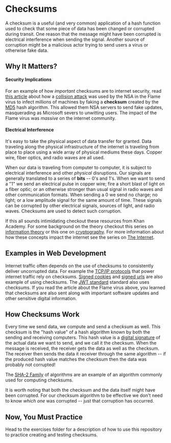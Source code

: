 # Checksums

A checksum is a useful (and very common) application of a hash function used to check that some piece of data has been changed or corrupted during transit. One reason that the message might have been corrupted is electrical interference when sending the signal. Another source of corruption might be a malicious actor trying to send users a virus or otherwise fake data.

## Why It Matters?

#### Security Implications

For an example of how *important* checksums are to internet security, read [this article](http://arstechnica.com/security/2012/06/flame-crypto-breakthrough/) about how a [collision attack](https://learncryptography.com/hash-functions/hash-collision-attack) was used by the NSA in the Flame virus to infect millions of machines by faking a __checksum__ created by the [MD5](https://en.wikipedia.org/wiki/MD5) hash algorithm. This allowed them NSA servers to send fake updates, masquerading as Microsoft severs to unwitting users. The impact of the Flame virus was *massive* on the internet community.

#### Electrical Interference

It's easy to take the physical aspect of data transfer for granted. Data traveling along the physical infrastructure of the internet is traveling from place to place using a wide array of physical mediums these days. Copper wire, fiber optics, and radio waves are all used.

When our data is traveling from computer to computer, it is subject to electrical interference and other *physical* disruptions. Our signals are generally translated to a series of __bits__ -- 0's and 1's. When we want to send a "1" we send an electrical pulse in copper wire; fire a short blast of light on a fiber optic; or an otherwise stronger than usual signal in radio waves and other communication formats. When sending a 0 we send no charge; no light; or a low amplitude signal for the same amount of time. These signals can be corrupted by other electrical signals, sources of light, and radio waves. Checksums are used to detect such corruption.

If this all sounds intimidating checkout these resources from Khan Academy. For some background on the theory checkout this series on [information theory](https://www.khanacademy.org/computing/computer-science/informationtheory) or this one on [cryptography](https://www.khanacademy.org/computing/computer-science/cryptography). For more information about how these concepts impact the internet see the series on [The Internet](https://www.khanacademy.org/computing/computer-science/internet-intro#internet-works-intro).

## Examples in Web Development

Internet traffic often depends on the use of checksums to consistently deliver uncorrupted data. For example the [TCP/IP protocols](https://en.wikipedia.org/wiki/Transmission_Control_Protocol) that power internet traffic rely on checksums. [Signed cookies](http://www.brunton-spall.co.uk/post/2012/11/08/securing-web-cookies-with-signatures/) and [signed urls](https://docs.djangoproject.com/en/1.10/topics/signing/) are also example of using checksums. The [JWT standard](https://jwt.io/introduction/) standard also uses checksums. If you read the article about the Flame virus above, you learned that checksums are also sent along with important software updates and other sensitive digital information.  

## How Checksums Work

Every time we send data, we compute and send a checksum as well. This checksum is the "hash value" of a hash algorithm known by both the sending and receiving computers. This hash value is a [digital signature](https://en.wikipedia.org/wiki/Digital_signature) of the actual data we want to send, and we call it the checksum. When the message is received, the receiver gets the data as well as the checksum. The receiver then sends the data it receiver through the same algorithm -- if the produced hash value matches the checksum then the data was probably not corrupted!

The [SHA-2 Family](https://en.wikipedia.org/wiki/SHA-2) of algorithms are an example of an algorithm commonly used for computing checksums.

It is worth noting that both the checksum and the data itself might have been corrupted. For our checksum algorithm to be effective we don't need to know *which one* was corrupted -- just that corruption has occurred.

## Now, You Must Practice

Head to the exercises folder for a description of how to use this repository to practice creating and testing checksums.
